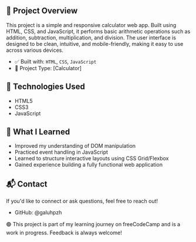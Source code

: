 ## 🚀 Project Overview
  This project is a simple and responsive calculator web app. Built using HTML, CSS, and JavaScript, it performs basic arithmetic operations such as addition, subtraction, multiplication, and division. The user interface is designed to be clean, intuitive, and mobile-friendly, making it easy to use across various devices.

- ✅ Built with: `HTML`, `CSS`, `JavaScript`
- 📁 Project Type: [Calculator]

## 🔧 Technologies Used

- HTML5
- CSS3
- JavaScript

## 🎯 What I Learned
- Improved my understanding of DOM manipulation
- Practiced event handling in JavaScript
- Learned to structure interactive layouts using CSS Grid/Flexbox
- Gained experience building a fully functional web application

## 📬 Contact
If you'd like to connect or ask questions, feel free to reach out!
- GitHub: @galuhpzh

🟢 This project is part of my learning journey on freeCodeCamp and is a work in progress. Feedback is always welcome!

